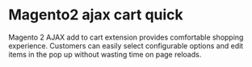 # Magento2 ajax cart quick
Magento 2 AJAX add to cart extension provides comfortable shopping experience. Customers can easily select configurable options and edit items in the pop up without wasting time on page reloads.

